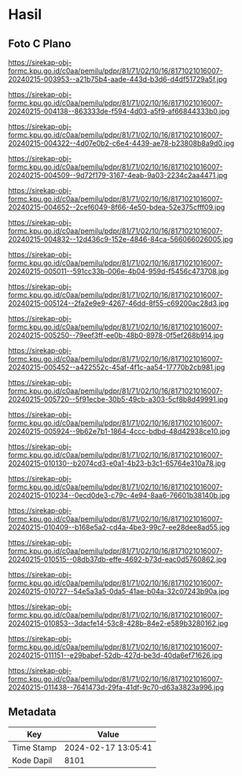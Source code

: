 # Hasil

## Foto C Plano

https://sirekap-obj-formc.kpu.go.id/c0aa/pemilu/pdpr/81/71/02/10/16/8171021016007-20240215-003953--a21b75b4-aade-443d-b3d6-d4df51729a5f.jpg

https://sirekap-obj-formc.kpu.go.id/c0aa/pemilu/pdpr/81/71/02/10/16/8171021016007-20240215-004138--863333de-f594-4d03-a5f9-af66844333b0.jpg

https://sirekap-obj-formc.kpu.go.id/c0aa/pemilu/pdpr/81/71/02/10/16/8171021016007-20240215-004322--4d07e0b2-c6e4-4439-ae78-b23808b8a9d0.jpg

https://sirekap-obj-formc.kpu.go.id/c0aa/pemilu/pdpr/81/71/02/10/16/8171021016007-20240215-004509--9d72f179-3167-4eab-9a03-2234c2aa4471.jpg

https://sirekap-obj-formc.kpu.go.id/c0aa/pemilu/pdpr/81/71/02/10/16/8171021016007-20240215-004652--2cef6049-8f66-4e50-bdea-52e375cfff09.jpg

https://sirekap-obj-formc.kpu.go.id/c0aa/pemilu/pdpr/81/71/02/10/16/8171021016007-20240215-004832--12d436c9-152e-4846-84ca-566066026005.jpg

https://sirekap-obj-formc.kpu.go.id/c0aa/pemilu/pdpr/81/71/02/10/16/8171021016007-20240215-005011--591cc33b-006e-4b04-959d-f5456c473708.jpg

https://sirekap-obj-formc.kpu.go.id/c0aa/pemilu/pdpr/81/71/02/10/16/8171021016007-20240215-005124--2fa2e9e9-4267-46dd-8f55-c69200ac28d3.jpg

https://sirekap-obj-formc.kpu.go.id/c0aa/pemilu/pdpr/81/71/02/10/16/8171021016007-20240215-005250--79eef3ff-ee0b-48b0-8978-0f5ef268b914.jpg

https://sirekap-obj-formc.kpu.go.id/c0aa/pemilu/pdpr/81/71/02/10/16/8171021016007-20240215-005452--a422552c-45af-4f1c-aa54-17770b2cb981.jpg

https://sirekap-obj-formc.kpu.go.id/c0aa/pemilu/pdpr/81/71/02/10/16/8171021016007-20240215-005720--5f91ecbe-30b5-49cb-a303-5cf8b8d49991.jpg

https://sirekap-obj-formc.kpu.go.id/c0aa/pemilu/pdpr/81/71/02/10/16/8171021016007-20240215-005924--9b62e7b1-1864-4ccc-bdbd-48d42938ce10.jpg

https://sirekap-obj-formc.kpu.go.id/c0aa/pemilu/pdpr/81/71/02/10/16/8171021016007-20240215-010130--b2074cd3-e0a1-4b23-b3c1-65764e310a78.jpg

https://sirekap-obj-formc.kpu.go.id/c0aa/pemilu/pdpr/81/71/02/10/16/8171021016007-20240215-010234--0ecd0de3-c79c-4e94-8aa6-76601b38140b.jpg

https://sirekap-obj-formc.kpu.go.id/c0aa/pemilu/pdpr/81/71/02/10/16/8171021016007-20240215-010409--b168e5a2-cd4a-4be3-99c7-ee28dee8ad55.jpg

https://sirekap-obj-formc.kpu.go.id/c0aa/pemilu/pdpr/81/71/02/10/16/8171021016007-20240215-010515--08db37db-effe-4692-b73d-eac0d5760862.jpg

https://sirekap-obj-formc.kpu.go.id/c0aa/pemilu/pdpr/81/71/02/10/16/8171021016007-20240215-010727--54e5a3a5-0da5-41ae-b04a-32c07243b90a.jpg

https://sirekap-obj-formc.kpu.go.id/c0aa/pemilu/pdpr/81/71/02/10/16/8171021016007-20240215-010853--3dacfe14-53c8-428b-84e2-e589b3280162.jpg

https://sirekap-obj-formc.kpu.go.id/c0aa/pemilu/pdpr/81/71/02/10/16/8171021016007-20240215-011151--e29babef-52db-427d-be3d-40da6ef71626.jpg

https://sirekap-obj-formc.kpu.go.id/c0aa/pemilu/pdpr/81/71/02/10/16/8171021016007-20240215-011438--7641473d-29fa-41df-9c70-d63a3823a996.jpg


## Metadata

| Key        | Value               |
| ---------- | ------------------- |
| Time Stamp | 2024-02-17 13:05:41 |
| Kode Dapil | 8101                |



